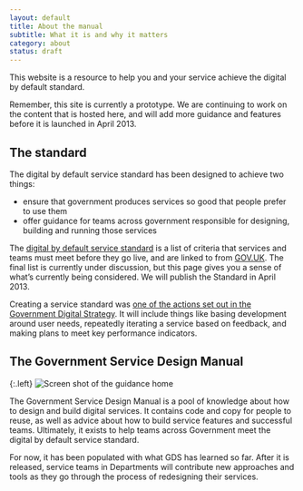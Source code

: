 ```yaml
---
layout: default
title: About the manual
subtitle: What it is and why it matters
category: about
status: draft
---
```


This website is a resource to help you and your service achieve the digital by default standard.

Remember, this site is currently a prototype. We are continuing to work on the content that is hosted here, and will add more guidance and features before it is launched in April 2013.

## The standard

The digital by default service standard has been designed to achieve two things:

* ensure that government produces services so good that people prefer to use them
* offer guidance for teams across government responsible for designing, building and running those services

The [digital by default service standard](/service-manual/digital-by-default) is a list of criteria that services and teams must meet before they go live, and are linked to from [GOV.UK](https://www.gov.uk). The final list is currently under discussion, but this page gives you a sense of what’s currently being considered. We will publish the Standard in April 2013.

Creating a service standard was [one of the actions set out in the Government Digital Strategy](http://publications.cabinetoffice.gov.uk/digital/strategy/#initial-outline-of-proposed-digital-by-default-transactional-service-standard). It will include things like basing development around user needs, repeatedly iterating a service based on feedback, and making plans to meet key performance indicators.

## The Government Service Design Manual

{:.left}
![Screen shot of the guidance home](http://alphagov.files.wordpress.com/2013/01/screen-shot-2013-01-07-at-15-45-48-e1357574909251.png)

The Government Service Design Manual is a pool of knowledge about how to design and build digital services. It contains code and copy for people to reuse, as well as advice about how to build service features and successful teams. Ultimately, it exists to help teams across Government meet the digital by default service standard.

For now, it has been populated with what GDS has learned so far. After it is released, service teams in Departments will contribute new approaches and tools as they go through the process of redesigning their services.





